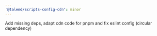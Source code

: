 ```yaml
---
'@talend/scripts-config-cdn': minor
---
```


Add missing deps, adapt cdn code for pnpm and fix eslint config (circular dependency)
